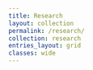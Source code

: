 ```yaml
---
title: Research
layout: collection
permalink: /research/
collection: research
entries_layout: grid
classes: wide
---
```


